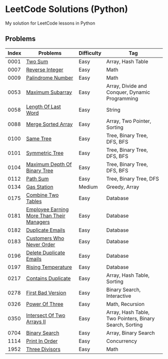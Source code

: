 # LeetCode Solutions (Python)

My solution for LeetCode lessons in Python

## Problems

| Index | Problems | Difficulty | Tag |
| --- | --- | --- | --- |
| 0001 | [Two Sum](https://github.com/ungtsuhan/leetcode-lessons/tree/main/problems/0001_TwoSum) | Easy | Array, Hash Table |
| 0007 | [Reverse Integer](https://github.com/ungtsuhan/leetcode-lessons/tree/main/problems/0007_ReverseInteger) | Easy | Math |
| 0009 | [Palindrome Number](https://github.com/ungtsuhan/leetcode-lessons/tree/main/problems/0009_PalindromeNumber) | Easy | Math |
| 0053 | [Maximum Subarray](https://github.com/ungtsuhan/leetcode-lessons/tree/main/problems/0053_MaximumSubArray) | Easy | Array, Divide and Conquer, Dynamic Programming |
| 0058 | [Length Of Last Word](https://github.com/ungtsuhan/leetcode-lessons/tree/main/problems/0058_LengthOfLastWord) | Easy | String |
| 0088 | [Merge Sorted Array](https://github.com/ungtsuhan/leetcode-lessons/tree/main/problems/0088_MergeSortedArray) | Easy | Array, Two Pointer, Sorting |
| 0100 | [Same Tree](https://github.com/ungtsuhan/leetcode-lessons/tree/main/problems/0100_SameTree) | Easy | Tree, Binary Tree, DFS, BFS |
| 0101 | [Symmetric Tree](https://github.com/ungtsuhan/leetcode-lessons/tree/main/problems/0101_SymmetricTree) | Easy | Tree, Binary Tree, DFS, BFS |
| 0104 | [Maximum Depth Of Binary Tree](https://github.com/ungtsuhan/leetcode-lessons/tree/main/problems/0104_MaxDepthOfBinaryTree) | Easy | Tree, Binary Tree, DFS, BFS |
| 0112 | [Path Sum](https://github.com/ungtsuhan/leetcode-lessons/tree/main/problems/0112_PathSum) | Easy | Tree, Binary Tree, DFS |
| 0134 | [Gas Station](https://github.com/ungtsuhan/leetcode-lessons/blob/main/problems/0134_GasStation/0134_GasStation_01.py) | Medium | Greedy, Array |
| 0175 | [Combine Two Tables](https://github.com/ungtsuhan/leetcode-lessons/tree/main/problems/0175_CombineTwoTables) | Easy | Database |
| 0181 | [Employee Earning More Than Their Managers](https://github.com/ungtsuhan/leetcode-lessons/tree/main/problems/0192_DuplicateEmails) | Easy | Database |
| 0182 | [Duplicate Emails](https://github.com/ungtsuhan/leetcode-lessons/tree/main/problems/0181_EmployeeEarningMoreThanTheirManagers) | Easy | Database |
| 0183 | [Customers Who Never Order](https://github.com/ungtsuhan/leetcode-lessons/tree/main/problems/0183_CustomersWhoNeverOrder) | Easy | Database |
| 0196 | [Delete Duplicate Emails](https://github.com/ungtsuhan/leetcode-lessons/tree/main/problems/0196_DeleteDuplicateEmails) | Easy | Database |
| 0197 | [Rising Temperature](https://github.com/ungtsuhan/leetcode-lessons/tree/main/problems/0197_RisingTemperature) | Easy | Database |
| 0217 | [Contains Duplicate](https://github.com/ungtsuhan/leetcode-lessons/tree/main/problems/0217_ContainsDuplicate) | Easy | Array, Hash Table, Sorting |
| 0278 | [First Bad Version](https://github.com/ungtsuhan/leetcode-lessons/blob/main/problems/0278_FirstBadVersion/0278_FirstBadVersion_01.py) | Easy | Binary Search, Interactive |
| 0326 | [Power Of Three](https://github.com/ungtsuhan/leetcode-lessons/tree/main/problems/0326_PowerOfThree) | Easy | Math, Recursion |
| 0350 | [Intersect Of Two Arrays II](https://github.com/ungtsuhan/leetcode-lessons/tree/main/problems/0350_IntersectOfTwoArraysII) | Easy | Array, Hash Table, Two Pointers, Binary Search, Sorting |
| 0704 | [Binary Search](https://github.com/ungtsuhan/leetcode-lessons/tree/main/problems/0704_BinarySearch) | Easy | Array, Binary Search |
| 1114 | [Print In Order](https://github.com/ungtsuhan/leetcode-lessons/tree/main/problems/1114_PrintInOrder) | Easy | Concurrency |
| 1952 | [Three Divisors](https://github.com/ungtsuhan/leetcode-lessons/tree/main/problems/1952_ThreeDivisors) | Easy | Math |
